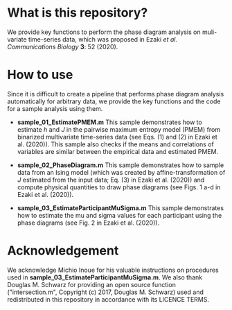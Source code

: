 # What is this repository?
We provide key functions to perform the phase diagram analysis on muli-variate time-series data,
which was proposed in Ezaki *et al.* *Communications Biology* **3**: 52 (2020).

# How to use
Since it is difficult to create a pipeline that performs phase diagram analysis automatically for arbitrary data, we provide the key functions and the code for a sample analysis using them.

- **sample_01_EstimatePMEM.m**
This sample demonstrates how to estimate *h* and *J* in the pairwise maximum entropy model (PMEM)
from binarized multivariate time-series data (see Eqs. (1) and (2) in Ezaki et al. (2020)). This sample also checks if the means and correlations of variables are similar between the empirical data and estimated PMEM.

- **sample_02_PhaseDiagram.m**
This sample demonstrates how to sample data from an Ising model (which was created by affine-transformation of $J$ estimated from the input data; Eq. (3) in Ezaki et al. (2020)) and compute physical quantities to draw phase diagrams (see Figs. 1 a-d in Ezaki et al. (2020)).

- **sample_03_EstimateParticipantMuSigma.m** This sample demonstrates how to estimate the mu and sigma values for each participant using the phase diagrams (see Fig. 2 in Ezaki et al. (2020)).

# Acknowledgement
We acknowledge Michio Inoue for his valuable instructions on procedures used in **sample_03_EstimateParticipantMuSigma.m**. 
We also thank Douglas M. Schwarz for providing an open source function ("intersection.m", Copyright (c) 2017, Douglas M. Schwarz) used and redistributed in this repository in accordance with its LICENCE TERMS.